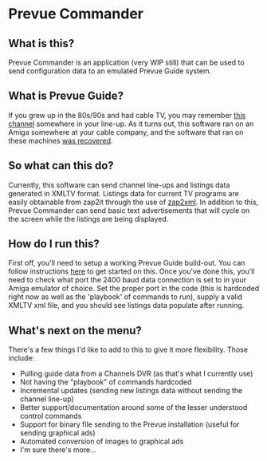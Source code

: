 # Prevue Commander

## What is this?
Prevue Commander is an application (very WIP still) that can be used to send configuration data to an emulated Prevue Guide system.

## What is Prevue Guide?
If you grew up in the 80s/90s and had cable TV, you may remember [this channel](https://www.youtube.com/watch?v=ceukujHQvwM) somewhere in your line-up. As it turns out, this software ran on an Amiga somewhere at your cable company, and the software that ran on these machines [was recovered](https://prevueguide.com/wiki/Prevue_(ESQ)).

## So what can this do?
Currently, this software can send channel line-ups and listings data generated in XMLTV format. Listings data for current TV programs are easily obtainable from zap2it through the use of [zap2xml](https://github.com/jef/zap2xml). In addition to this, Prevue Commander can send basic text advertisements that will cycle on the screen while the listings are being displayed.

## How do I run this?
First off, you'll need to setup a working Prevue Guide build-out. You can follow instructions [here](https://prevueguide.neocities.org/guides/Esquire.html) to get started on this. Once you've done this, you'll need to check what port the 2400 baud data connection is set to in your Amiga emulator of choice. Set the proper port in the code (this is hardcoded right now as well as the 'playbook' of commands to run), supply a valid XMLTV xml file, and you should see listings data populate after running.

## What's next on the menu?
There's a few things I'd like to add to this to give it more flexibility. Those include:
- Pulling guide data from a Channels DVR (as that's what I currently use)
- Not having the "playbook" of commands hardcoded
- Incremental updates (sending new listings data without sending the channel line-up)
- Better support/documentation around some of the lesser understood control commands
- Support for binary file sending to the Prevue installation (useful for sending graphical ads)
- Automated conversion of images to graphical ads
- I'm sure there's more...
